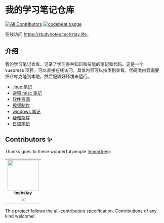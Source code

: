# 我的学习笔记仓库

<!-- ALL-CONTRIBUTORS-BADGE:START - Do not remove or modify this section -->

[![All Contributors](https://img.shields.io/badge/all_contributors-1-orange.svg?style=flat-square)](#contributors-)
[![codebeat badge](https://codebeat.co/badges/ac8f94b6-0d8b-4fd1-8606-1be38bcfe39c)](https://codebeat.co/projects/github-com-techstay-studynotes-main)

<!-- ALL-CONTRIBUTORS-BADGE:END -->

在线访问 <https://studynotes.techstay.life>。

## 介绍

我的学习笔记仓库，记录了学习各种知识和技能的笔记和代码。这是一个 vuepress 项目，可以直接在线访问，具体内容可以按类别查看。代码类内容需要把仓库克隆到本地，然后配置好环境来运行。

- [linux 笔记](linux/README.md)
- [杂项 misc 笔记](misc/README.md)
- [软件资源](software-resources/README.md)
- [视频制作](videomaking/README.md)
- [windows 笔记](windows/README.md)
- [疑难杂症](troubleshooting/README.md)
- [日语笔记](japanese/README.md)

## Contributors ✨

Thanks goes to these wonderful people ([emoji key](https://allcontributors.org/docs/en/emoji-key)):

<!-- ALL-CONTRIBUTORS-LIST:START - Do not remove or modify this section -->
<!-- prettier-ignore-start -->
<!-- markdownlint-disable -->
<table>
  <tr>
    <td align="center"><a href="http://techstay.life"><img src="https://avatars.githubusercontent.com/u/7893448?v=4?s=100" width="100px;" alt=""/><br /><sub><b>techstay</b></sub></a><br /><a href="#example-techstay" title="Examples">💡</a></td>
  </tr>
</table>

<!-- markdownlint-restore -->
<!-- prettier-ignore-end -->

<!-- ALL-CONTRIBUTORS-LIST:END -->

This project follows the [all-contributors](https://github.com/all-contributors/all-contributors) specification. Contributions of any kind welcome!
